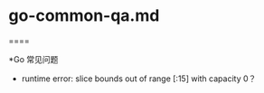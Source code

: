 # go-common-qa.md

====

*Go 常见问题

- runtime error: slice bounds out of range [:15] with capacity 0？

